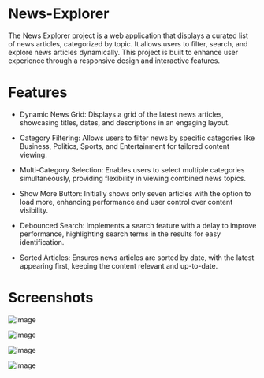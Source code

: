 # News-Explorer
The News Explorer project is a web application that displays a curated list of news articles, categorized by topic. It allows users to filter, search, and explore news articles dynamically. This project is built to enhance user experience through a responsive design and interactive features.
# Features
- Dynamic News Grid: Displays a grid of the latest news articles, showcasing titles, dates, and descriptions in an engaging layout.

- Category Filtering: Allows users to filter news by specific categories like Business, Politics, Sports, and Entertainment for tailored content viewing.

- Multi-Category Selection: Enables users to select multiple categories simultaneously, providing flexibility in viewing combined news topics.

- Show More Button: Initially shows only seven articles with the option to load more, enhancing performance and user control over content visibility.

- Debounced Search: Implements a search feature with a delay to improve performance, highlighting search terms in the results for easy identification.

- Sorted Articles: Ensures news articles are sorted by date, with the latest appearing first, keeping the content relevant and up-to-date.

# Screenshots

![image](https://github.com/user-attachments/assets/d10bcd6a-e651-4fca-b8b8-a8bc0ab77c63)

![image](https://github.com/user-attachments/assets/76bb9fbd-1c71-4aa5-a8c2-df31e7cb8a50)

![image](https://github.com/user-attachments/assets/61d7985a-b998-4391-b1ab-b3f730150dda)

![image](https://github.com/user-attachments/assets/c9785c93-ea07-438a-bc5f-d30f560cc77c)
